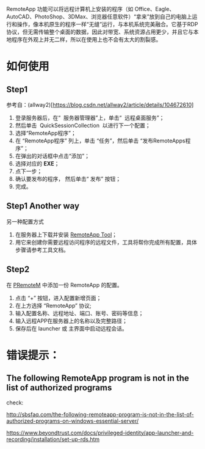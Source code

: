 RemoteApp 功能可以将远程计算机上安装的程序（如 Office、Eagle、AutoCAD、PhotoShop、3DMax、浏览器任意软件）“拿来”放到自己的电脑上运行和操作，像本机原生的程序一样“无缝”运行，与本机系统完美融合。它基于RDP协议，但无需传输整个桌面的数据，因此对带宽、系统资源占用更少，并且它与本地程序在外观上并无二样，所以在使用上也不会有太大的割裂感。

# 如何使用

## Step1

参考自：(allway2)[https://blog.csdn.net/allway2/article/details/104672610]

1. 登录服务器后，在“  服务器管理器”上，单击“  远程桌面服务”；
2. 然后单击  QuickSessionCollection  以进行下一个配置；
3. 选择“RemoteApp程序”；
4. 在 “RemoteApp程序” 列上，单击 “任务”，然后单击 “发布RemoteApps程序”；
5. 在弹出的对话框中点击“添加”；
6. 选择对应的 **EXE**；
7. 点下一步；
8. 确认要发布的程序， 然后单击“ 发布” 按钮；
9. 完成。

## Step1 Another way

另一种配置方式

1. 在服务器上下载并安装 [RemoteApp Tool](http://www.kimknight.net/remoteapptool)；
2. 用它来创建你需要远程访问程序的远程文件，工具将帮你完成所有配置，具体步骤请参考工具文档。

## Step2

在 [PRemoteM](https://github.com/VShawn) 中添加一份 RemoteApp 的配置。
1. 点击 “+” 按钮，进入配置新增页面；
2. 在上方选择 “RemoteApp” 协议;
3. 输入配置名称、远程地址、端口、账号、密码等信息；
4. 输入远程APP在服务器上的名称以及完整路径；
5. 保存后在 launcher 或 主界面中启动远程会话。


# 错误提示：

## The following RemoteApp program is not in the list of authorized programs
check: 

http://sbsfaq.com/the-following-remoteapp-program-is-not-in-the-list-of-authorized-programs-on-windows-essential-server/

https://www.beyondtrust.com/docs/privileged-identity/app-launcher-and-recording/installation/set-up-rds.htm